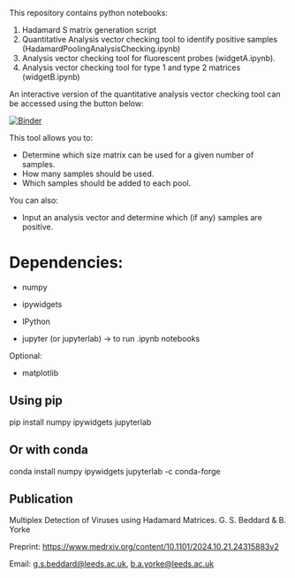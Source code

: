 This repository contains python notebooks:

1. Hadamard S matrix generation script
2. Quantitative Analysis vector checking tool to identify positive samples (HadamardPoolingAnalysisChecking.ipynb)
3. Analysis vector checking tool for fluorescent probes (widgetA.ipynb).
4. Analysis vector checking tool for type 1 and type 2 matrices (widgetB.ipynb)


An interactive version of the quantitative analysis vector checking tool can be accessed using the button below:

[![Binder](https://mybinder.org/badge_logo.svg)](https://mybinder.org/v2/gh/byorke/Hadamard/HEAD?labpath=HadamardPoolingAnalysisChecking.ipynb)

This tool allows you to:
- Determine which size matrix can be used for a given number of samples.
- How many samples should be used.
- Which samples should be added to each pool.

You can also:
- Input an analysis vector and determine which (if any) samples are positive.

# Dependencies:

- numpy

- ipywidgets

- IPython

- jupyter (or jupyterlab) → to run .ipynb notebooks

Optional:

- matplotlib

## Using pip
pip install numpy ipywidgets jupyterlab

## Or with conda
conda install numpy ipywidgets jupyterlab -c conda-forge

## Publication

Multiplex Detection of Viruses using Hadamard Matrices. G. S. Beddard & B. Yorke

Preprint: https://www.medrxiv.org/content/10.1101/2024.10.21.24315883v2

Email: g.s.beddard@leeds.ac.uk, b.a.yorke@leeds.ac.uk
